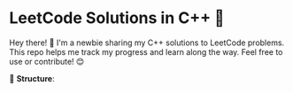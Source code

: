 # LeetCode Solutions in C++ 🚀

Hey there! 👋 I'm a newbie sharing my C++ solutions to LeetCode problems. This repo helps me track my progress and learn along the way. Feel free to use or contribute! 😊

📂 **Structure**:
